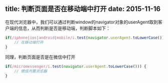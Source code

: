 title: 判断页面是否在移动端中打开
date: 2015-11-16
---

在现代浏览器中，我们可以通过判断window的navigator对象的userAgent取到客户端的信息，从而判断是否是移动端，判断脚本如下：

```javascript
if(/iphone|ios|android|mobile/i.test(navigator.userAgent.toLowerCase())) {
    // 在移动端打开
}
```

<!-- more -->

同理，判断页面是否是在微信中打开

```javascript
if(/micromessenger/i.test(navigator.userAgent.toLowerCase())) {
    // 微信内置浏览器
}
```